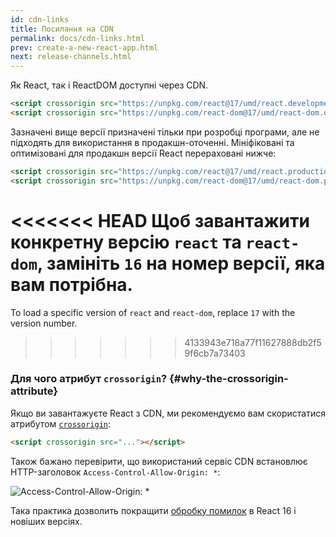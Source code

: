 ```yaml
---
id: cdn-links
title: Посилання на CDN
permalink: docs/cdn-links.html
prev: create-a-new-react-app.html
next: release-channels.html
---
```


Як React, так і ReactDOM доступні через CDN.

```html
<script crossorigin src="https://unpkg.com/react@17/umd/react.development.js"></script>
<script crossorigin src="https://unpkg.com/react-dom@17/umd/react-dom.development.js"></script>
```

Зазначені вище версії призначені тільки при розробці програми, але не підходять для використання в продакшн-оточенні. Мініфіковані та оптимізовані для продакшн версії React перераховані нижче:

```html
<script crossorigin src="https://unpkg.com/react@17/umd/react.production.min.js"></script>
<script crossorigin src="https://unpkg.com/react-dom@17/umd/react-dom.production.min.js"></script>
```

<<<<<<< HEAD
Щоб завантажити конкретну версію `react` та `react-dom`, замініть `16` на номер версії, яка вам потрібна.
=======
To load a specific version of `react` and `react-dom`, replace `17` with the version number.
>>>>>>> 4133943e718a77f11627888db2f59f6cb7a73403

### Для чого атрибут `crossorigin`? {#why-the-crossorigin-attribute}

Якщо ви завантажуєте React з CDN, ми рекомендуємо вам скористатися атрибутом [`crossorigin`](https://developer.mozilla.org/en-US/docs/Web/HTML/CORS_settings_attributes):

```html
<script crossorigin src="..."></script>
```

Також бажано перевірити, що використаний сервіс CDN встановлює HTTP-заголовок `Access-Control-Allow-Origin: *`:

![Access-Control-Allow-Origin: *](../images/docs/cdn-cors-header.png)

Така практика дозволить покращити [обробку помилок](/blog/2017/07/26/error-handling-in-react-16.html) в React 16 і новіших версіях.
